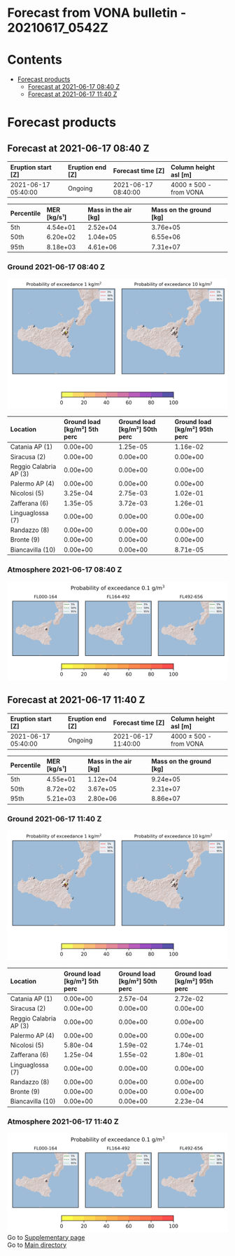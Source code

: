 
Forecast from VONA bulletin - 20210617_0542Z
============================================

Contents
========

* [Forecast products](#forecast-products)
	* [Forecast at 2021-06-17 08:40 Z](#forecast-at-2021-06-17-0840-z)
	* [Forecast at 2021-06-17 11:40 Z](#forecast-at-2021-06-17-1140-z)

# Forecast products

## Forecast at 2021-06-17 08:40 Z
  

|Eruption start [Z]|Eruption end [Z]|Forecast time [Z]|Column height asl [m]|
| :--- | :--- | :--- | :--- |
|2021-06-17 05:40:00|Ongoing|2021-06-17 08:40:00|4000 ± 500 - from VONA|
  
  

|Percentile|MER [kg/s¹]|Mass in the air [kg]|Mass on the ground [kg]|
| :--- | :--- | :--- | :--- |
|5th|4.54e+01|2.52e+04|3.76e+05|
|50th|6.20e+02|1.04e+05|6.55e+06|
|95th|8.18e+03|4.61e+06|7.31e+07|
  

### Ground 2021-06-17 08:40 Z
  
![](./figures/probability_grd_2021_06_17_0840_scenario_1.png)  
  
  
  
  
  
  
  
  
  

|Location|Ground load [kg/m²] 5th perc|Ground load [kg/m²] 50th perc|Ground load [kg/m²] 95th perc|
| :--- | :--- | :--- | :--- |
|Catania AP (1)|0.00e+00|1.25e-05|1.16e-02|
|Siracusa (2)|0.00e+00|0.00e+00|0.00e+00|
|Reggio Calabria AP (3)|0.00e+00|0.00e+00|0.00e+00|
|Palermo AP (4)|0.00e+00|0.00e+00|0.00e+00|
|Nicolosi (5)|3.25e-04|2.75e-03|1.02e-01|
|Zafferana (6)|1.35e-05|3.72e-03|1.26e-01|
|Linguaglossa (7)|0.00e+00|0.00e+00|0.00e+00|
|Randazzo (8)|0.00e+00|0.00e+00|0.00e+00|
|Bronte (9)|0.00e+00|0.00e+00|0.00e+00|
|Biancavilla (10)|0.00e+00|0.00e+00|8.71e-05|
  

### Atmosphere 2021-06-17 08:40 Z
  
![](./figures/probability_air_2021_06_17_0840_scenario_1_conclev_1.png)
## Forecast at 2021-06-17 11:40 Z
  

|Eruption start [Z]|Eruption end [Z]|Forecast time [Z]|Column height asl [m]|
| :--- | :--- | :--- | :--- |
|2021-06-17 05:40:00|Ongoing|2021-06-17 11:40:00|4000 ± 500 - from VONA|
  
  

|Percentile|MER [kg/s¹]|Mass in the air [kg]|Mass on the ground [kg]|
| :--- | :--- | :--- | :--- |
|5th|4.55e+01|1.12e+04|9.24e+05|
|50th|8.72e+02|3.67e+05|2.31e+07|
|95th|5.21e+03|2.80e+06|8.86e+07|
  

### Ground 2021-06-17 11:40 Z
  
![](./figures/probability_grd_2021_06_17_1140_scenario_1.png)  
  
  
  
  
  
  
  
  
  

|Location|Ground load [kg/m²] 5th perc|Ground load [kg/m²] 50th perc|Ground load [kg/m²] 95th perc|
| :--- | :--- | :--- | :--- |
|Catania AP (1)|0.00e+00|2.57e-04|2.72e-02|
|Siracusa (2)|0.00e+00|0.00e+00|0.00e+00|
|Reggio Calabria AP (3)|0.00e+00|0.00e+00|0.00e+00|
|Palermo AP (4)|0.00e+00|0.00e+00|0.00e+00|
|Nicolosi (5)|5.80e-04|1.59e-02|1.74e-01|
|Zafferana (6)|1.25e-04|1.55e-02|1.80e-01|
|Linguaglossa (7)|0.00e+00|0.00e+00|0.00e+00|
|Randazzo (8)|0.00e+00|0.00e+00|0.00e+00|
|Bronte (9)|0.00e+00|0.00e+00|0.00e+00|
|Biancavilla (10)|0.00e+00|0.00e+00|2.23e-04|
  

### Atmosphere 2021-06-17 11:40 Z
  
![](./figures/probability_air_2021_06_17_1140_scenario_1_conclev_1.png)  
Go to [Supplementary page](Supplementary_page.md)  
Go to [Main directory](https://github.com/federicapardini/Real_time_ash_forecast)